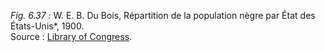 *Fig. 6.37 :* W. E. B. Du Bois, Répartition de la population nègre par État des États-Unis*, 1900.  
Source : [Library of Congress](https://www.loc.gov/item/2013650421/).